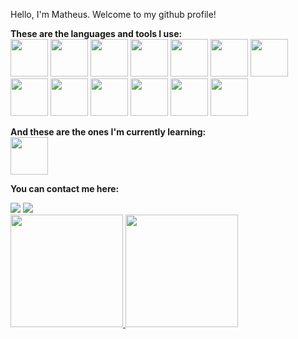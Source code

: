 Hello, I'm Matheus. Welcome to my github profile!

**These are the languages and tools I use:**  
<img src="https://cdn.jsdelivr.net/gh/devicons/devicon/icons/python/python-original.svg" width="60" height="60"/>
<img src="https://cdn.jsdelivr.net/gh/devicons/devicon/icons/pandas/pandas-original-wordmark.svg" width="60" height="60"/>
<img src="https://cdn.jsdelivr.net/gh/devicons/devicon/icons/pytest/pytest-original-wordmark.svg" width="60" height="60"/>
<img src="https://cdn.jsdelivr.net/gh/devicons/devicon/icons/jupyter/jupyter-original.svg" width="60" height="60"/>
<img src="https://cdn.jsdelivr.net/gh/devicons/devicon/icons/linux/linux-original.svg" width="60" height="60"/> 
<img src="https://cdn.jsdelivr.net/gh/devicons/devicon/icons/ubuntu/ubuntu-plain.svg" width="60" height="60"/>
<img src="https://cdn.jsdelivr.net/gh/devicons/devicon/icons/mysql/mysql-original-wordmark.svg" width="60" height="60"/>
<img src="https://cdn.jsdelivr.net/gh/devicons/devicon/icons/sqlalchemy/sqlalchemy-original.svg" width="60" height="60"/>
<img src="https://cdn.jsdelivr.net/gh/devicons/devicon/icons/sqlite/sqlite-original.svg" width="60" height="60"/>
<img src="https://cdn.jsdelivr.net/gh/devicons/devicon/icons/codecov/codecov-plain.svg" width="60" height="60"/>
<img src="https://cdn.jsdelivr.net/gh/devicons/devicon/icons/git/git-original.svg" width="60" height="60"/>
<img src="https://cdn.jsdelivr.net/gh/devicons/devicon/icons/docker/docker-original.svg" width="60" height="60"/>
<img src="https://cdn.jsdelivr.net/gh/devicons/devicon/icons/amazonwebservices/amazonwebservices-original-wordmark.svg" width="60" height="60"/>
          


**And these are the ones I'm currently learning:**  
<img src="https://cdn.jsdelivr.net/gh/devicons/devicon/icons/kotlin/kotlin-original.svg" width="60" height="60"/>
          
             

**You can contact me here:**
<div>
<a href = "mailto:math.across@gmail.com"><img src="https://img.shields.io/badge/Gmail-D14836?style=for-the-badge&logo=gmail&logoColor=white" target="_blank"></a>
<a href="https://www.linkedin.com/in/matheus-andrucioli-de-carvalho-cruz-a804aa143" target="_blank"><img src="https://img.shields.io/badge/-LinkedIn-%230077B5?style=for-the-badge&logo=linkedin&logoColor=white" target="_blank"></a>  
</div>
  
<div>
<a href="https://github.com/MathXCruz">
<img height="180em" src="https://github-readme-stats.vercel.app/api/top-langs/?username=MathXCruz&exclude_repo=Case_Estagio_Data_Science&layout=compact&langs_count=7&theme=dracula"/>
</a>
<img height="180em" src="https://github-readme-stats.vercel.app/api?username=MathXCruz&show_icons=true&theme=dracula&include_all_commits=true&count_private=true"/>
</a>
</div>
